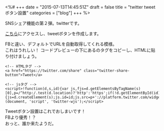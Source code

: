 <%#
+++
date = "2015-07-13T14:45:51Z"
draft = false
title = "twitter tweetボタン設置"
categories = ["blog"]
+++
%>


SNSシェア機能の第２弾。twitterです。

<a href="https://about.twitter.com/ja/resources/buttons#tweet">こちら</a>にアクセスし、tweetボタンを作成します。

FBと違い、デフォルトでURLを自動取得してくれる模様。<br>
これはうれしい！
コードプレビューの下にあるのタグをコピーし、HTMLに貼り付けましょう。

```
<!-- HTMLタグ -->
<a href="https://twitter.com/share" class="twitter-share-button">Tweet</a>

<!-- jsタグ -->
<script>!function(d,s,id){var js,fjs=d.getElementsByTagName(s)[0],p=/^http:/.test(d.location)?'http':'https';if(!d.getElementById(id)){js=d.createElement(s);js.id=id;js.src=p+'://platform.twitter.com/widgets.js';fjs.parentNode.insertBefore(js,fjs);}}(document, 'script', 'twitter-wjs');</script>
```

Tweetボタン設置はこれでおしまいです！<br>
FBより優秀！？<br>
おっと、誰か来たようだ。
